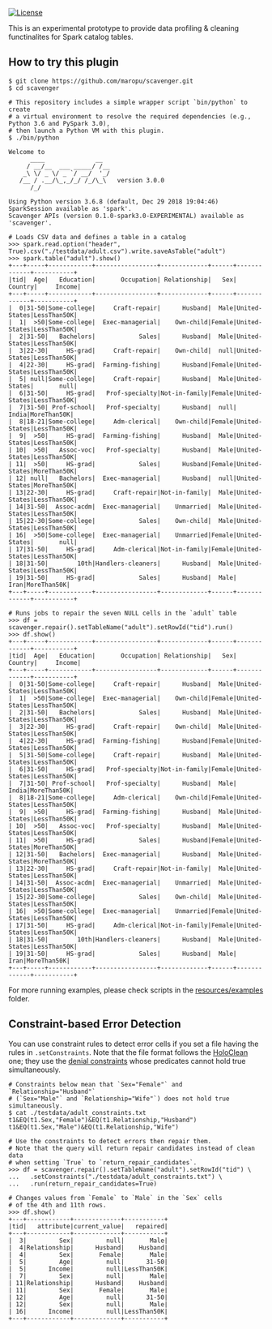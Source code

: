 [![License](http://img.shields.io/:license-Apache_v2-blue.svg)](https://github.com/maropu/scavenger/blob/master/LICENSE)

This is an experimental prototype to provide data profiling & cleaning functinalites for Spark catalog tables.

## How to try this plugin

    $ git clone https://github.com/maropu/scavenger.git
    $ cd scavenger

    # This repository includes a simple wrapper script `bin/python` to create
    # a virtual environment to resolve the required dependencies (e.g., Python 3.6 and PySpark 3.0),
    # then launch a Python VM with this plugin.
    $ ./bin/python

    Welcome to
          ____              __
         / __/__  ___ _____/ /__
        _\ \/ _ \/ _ `/ __/  '_/
       /__ / .__/\_,_/_/ /_/\_\   version 3.0.0
          /_/

    Using Python version 3.6.8 (default, Dec 29 2018 19:04:46)
    SparkSession available as 'spark'.
    Scavenger APIs (version 0.1.0-spark3.0-EXPERIMENTAL) available as 'scavenger'.

    # Loads CSV data and defines a table in a catalog
    >>> spark.read.option("header", True).csv("./testdata/adult.csv").write.saveAsTable("adult")
    >>> spark.table("adult").show()
    +---+-----+------------+-----------------+-------------+------+-------------+-----------+
    |tid|  Age|   Education|       Occupation| Relationship|   Sex|      Country|     Income|
    +---+-----+------------+-----------------+-------------+------+-------------+-----------+
    |  0|31-50|Some-college|     Craft-repair|      Husband|  Male|United-States|LessThan50K|
    |  1|  >50|Some-college|  Exec-managerial|    Own-child|Female|United-States|LessThan50K|
    |  2|31-50|   Bachelors|            Sales|      Husband|  Male|United-States|LessThan50K|
    |  3|22-30|     HS-grad|     Craft-repair|    Own-child|  null|United-States|LessThan50K|
    |  4|22-30|     HS-grad|  Farming-fishing|      Husband|Female|United-States|LessThan50K|
    |  5| null|Some-college|     Craft-repair|      Husband|  Male|United-States|       null|
    |  6|31-50|     HS-grad|   Prof-specialty|Not-in-family|Female|United-States|LessThan50K|
    |  7|31-50| Prof-school|   Prof-specialty|      Husband|  null|        India|MoreThan50K|
    |  8|18-21|Some-college|     Adm-clerical|    Own-child|Female|United-States|LessThan50K|
    |  9|  >50|     HS-grad|  Farming-fishing|      Husband|  Male|United-States|LessThan50K|
    | 10|  >50|   Assoc-voc|   Prof-specialty|      Husband|  Male|United-States|LessThan50K|
    | 11|  >50|     HS-grad|            Sales|      Husband|Female|United-States|MoreThan50K|
    | 12| null|   Bachelors|  Exec-managerial|      Husband|  null|United-States|MoreThan50K|
    | 13|22-30|     HS-grad|     Craft-repair|Not-in-family|  Male|United-States|LessThan50K|
    | 14|31-50|  Assoc-acdm|  Exec-managerial|    Unmarried|  Male|United-States|LessThan50K|
    | 15|22-30|Some-college|            Sales|    Own-child|  Male|United-States|LessThan50K|
    | 16|  >50|Some-college|  Exec-managerial|    Unmarried|Female|United-States|       null|
    | 17|31-50|     HS-grad|     Adm-clerical|Not-in-family|Female|United-States|LessThan50K|
    | 18|31-50|        10th|Handlers-cleaners|      Husband|  Male|United-States|LessThan50K|
    | 19|31-50|     HS-grad|            Sales|      Husband|  Male|         Iran|MoreThan50K|
    +---+-----+------------+-----------------+-------------+------+-------------+-----------+

    # Runs jobs to repair the seven NULL cells in the `adult` table
    >>> df = scavenger.repair().setTableName("adult").setRowId("tid").run()
    >>> df.show()
    +---+-----+------------+-----------------+-------------+------+-------------+-----------+
    |tid|  Age|   Education|       Occupation| Relationship|   Sex|      Country|     Income|
    +---+-----+------------+-----------------+-------------+------+-------------+-----------+
    |  0|31-50|Some-college|     Craft-repair|      Husband|  Male|United-States|LessThan50K|
    |  1|  >50|Some-college|  Exec-managerial|    Own-child|Female|United-States|LessThan50K|
    |  2|31-50|   Bachelors|            Sales|      Husband|  Male|United-States|LessThan50K|
    |  3|22-30|     HS-grad|     Craft-repair|    Own-child|  Male|United-States|LessThan50K|
    |  4|22-30|     HS-grad|  Farming-fishing|      Husband|Female|United-States|LessThan50K|
    |  5|31-50|Some-college|     Craft-repair|      Husband|  Male|United-States|LessThan50K|
    |  6|31-50|     HS-grad|   Prof-specialty|Not-in-family|Female|United-States|LessThan50K|
    |  7|31-50| Prof-school|   Prof-specialty|      Husband|  Male|        India|MoreThan50K|
    |  8|18-21|Some-college|     Adm-clerical|    Own-child|Female|United-States|LessThan50K|
    |  9|  >50|     HS-grad|  Farming-fishing|      Husband|  Male|United-States|LessThan50K|
    | 10|  >50|   Assoc-voc|   Prof-specialty|      Husband|  Male|United-States|LessThan50K|
    | 11|  >50|     HS-grad|            Sales|      Husband|Female|United-States|MoreThan50K|
    | 12|31-50|   Bachelors|  Exec-managerial|      Husband|  Male|United-States|MoreThan50K|
    | 13|22-30|     HS-grad|     Craft-repair|Not-in-family|  Male|United-States|LessThan50K|
    | 14|31-50|  Assoc-acdm|  Exec-managerial|    Unmarried|  Male|United-States|LessThan50K|
    | 15|22-30|Some-college|            Sales|    Own-child|  Male|United-States|LessThan50K|
    | 16|  >50|Some-college|  Exec-managerial|    Unmarried|Female|United-States|LessThan50K|
    | 17|31-50|     HS-grad|     Adm-clerical|Not-in-family|Female|United-States|LessThan50K|
    | 18|31-50|        10th|Handlers-cleaners|      Husband|  Male|United-States|LessThan50K|
    | 19|31-50|     HS-grad|            Sales|      Husband|  Male|         Iran|MoreThan50K|
    +---+-----+------------+-----------------+-------------+------+-------------+-----------+

For more running examples, please check scripts in the [resources/examples](./resources/examples) folder.

## Constraint-based Error Detection

You can use constraint rules to detect error cells if you set a file having the rules in `.setConstraints`.
Note that the file format follows the [HoloClean](http://www.holoclean.io/) one;
they use the [denial constraints](https://dl.acm.org/doi/10.14778/2536258.2536262) whose
predicates cannot hold true simultaneously.

    # Constraints below mean that `Sex="Female"` and `Relationship="Husband"`
    # (`Sex="Male"` and `Relationship="Wife"`) does not hold true simultaneously.
    $ cat ./testdata/adult_constraints.txt
    t1&EQ(t1.Sex,"Female")&EQ(t1.Relationship,"Husband")
    t1&EQ(t1.Sex,"Male")&EQ(t1.Relationship,"Wife")

    # Use the constraints to detect errors then repair them.
    # Note that the query will return repair candidates instead of clean data
    # when setting `True` to `return_repair_candidates`.
    >>> df = scavenger.repair().setTableName("adult").setRowId("tid") \
    ...   .setConstraints("./testdata/adult_constraints.txt") \
    ...   .run(return_repair_candidates=True)

    # Changes values from `Female` to `Male` in the `Sex` cells
    # of the 4th and 11th rows.
    >>> df.show()
    +---+------------+-------------+-----------+
    |tid|   attribute|current_value|   repaired|
    +---+------------+-------------+-----------+
    |  3|         Sex|         null|       Male|
    |  4|Relationship|      Husband|    Husband|
    |  4|         Sex|       Female|       Male|
    |  5|         Age|         null|      31-50|
    |  5|      Income|         null|LessThan50K|
    |  7|         Sex|         null|       Male|
    | 11|Relationship|      Husband|    Husband|
    | 11|         Sex|       Female|       Male|
    | 12|         Age|         null|      31-50|
    | 12|         Sex|         null|       Male|
    | 16|      Income|         null|LessThan50K|
    +---+------------+-------------+-----------+

